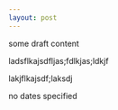 ```yaml
---
layout: post
---
```



some draft content

ladsflkajsdfljas;fdlkjas;ldkjf

lakjflkajsdf;laksdj

no dates specified